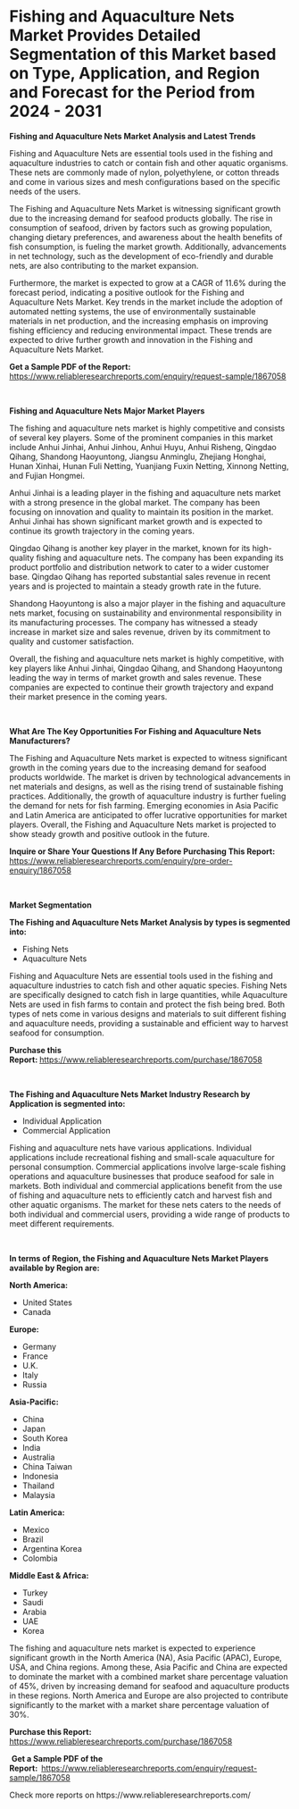 <p><h1>Fishing and Aquaculture Nets Market Provides Detailed Segmentation of this Market based on Type, Application, and Region and Forecast for the Period from 2024 - 2031</h1></p><p><strong>Fishing and Aquaculture Nets Market Analysis and Latest Trends</strong></p>
<p><p>Fishing and Aquaculture Nets are essential tools used in the fishing and aquaculture industries to catch or contain fish and other aquatic organisms. These nets are commonly made of nylon, polyethylene, or cotton threads and come in various sizes and mesh configurations based on the specific needs of the users.</p><p>The Fishing and Aquaculture Nets Market is witnessing significant growth due to the increasing demand for seafood products globally. The rise in consumption of seafood, driven by factors such as growing population, changing dietary preferences, and awareness about the health benefits of fish consumption, is fueling the market growth. Additionally, advancements in net technology, such as the development of eco-friendly and durable nets, are also contributing to the market expansion.</p><p>Furthermore, the market is expected to grow at a CAGR of 11.6% during the forecast period, indicating a positive outlook for the Fishing and Aquaculture Nets Market. Key trends in the market include the adoption of automated netting systems, the use of environmentally sustainable materials in net production, and the increasing emphasis on improving fishing efficiency and reducing environmental impact. These trends are expected to drive further growth and innovation in the Fishing and Aquaculture Nets Market.</p></p>
<p><strong>Get a Sample PDF of the Report:&nbsp;</strong> <a href="https://www.reliableresearchreports.com/enquiry/request-sample/1867058">https://www.reliableresearchreports.com/enquiry/request-sample/1867058</a></p>
<p>&nbsp;</p>
<p><strong>Fishing and Aquaculture Nets Major Market Players</strong></p>
<p><p>The fishing and aquaculture nets market is highly competitive and consists of several key players. Some of the prominent companies in this market include Anhui Jinhai, Anhui Jinhou, Anhui Huyu, Anhui Risheng, Qingdao Qihang, Shandong Haoyuntong, Jiangsu Anminglu, Zhejiang Honghai, Hunan Xinhai, Hunan Fuli Netting, Yuanjiang Fuxin Netting, Xinnong Netting, and Fujian Hongmei.</p><p>Anhui Jinhai is a leading player in the fishing and aquaculture nets market with a strong presence in the global market. The company has been focusing on innovation and quality to maintain its position in the market. Anhui Jinhai has shown significant market growth and is expected to continue its growth trajectory in the coming years.</p><p>Qingdao Qihang is another key player in the market, known for its high-quality fishing and aquaculture nets. The company has been expanding its product portfolio and distribution network to cater to a wider customer base. Qingdao Qihang has reported substantial sales revenue in recent years and is projected to maintain a steady growth rate in the future.</p><p>Shandong Haoyuntong is also a major player in the fishing and aquaculture nets market, focusing on sustainability and environmental responsibility in its manufacturing processes. The company has witnessed a steady increase in market size and sales revenue, driven by its commitment to quality and customer satisfaction.</p><p>Overall, the fishing and aquaculture nets market is highly competitive, with key players like Anhui Jinhai, Qingdao Qihang, and Shandong Haoyuntong leading the way in terms of market growth and sales revenue. These companies are expected to continue their growth trajectory and expand their market presence in the coming years.</p></p>
<p>&nbsp;</p>
<p><strong>What Are The Key Opportunities For Fishing and Aquaculture Nets Manufacturers?</strong></p>
<p><p>The Fishing and Aquaculture Nets market is expected to witness significant growth in the coming years due to the increasing demand for seafood products worldwide. The market is driven by technological advancements in net materials and designs, as well as the rising trend of sustainable fishing practices. Additionally, the growth of aquaculture industry is further fueling the demand for nets for fish farming. Emerging economies in Asia Pacific and Latin America are anticipated to offer lucrative opportunities for market players. Overall, the Fishing and Aquaculture Nets market is projected to show steady growth and positive outlook in the future.</p></p>
<p><strong>Inquire or Share Your Questions If Any Before Purchasing This Report:</strong> <a href="https://www.reliableresearchreports.com/enquiry/pre-order-enquiry/1867058">https://www.reliableresearchreports.com/enquiry/pre-order-enquiry/1867058</a></p>
<p>&nbsp;</p>
<p><strong>Market Segmentation</strong></p>
<p><strong>The Fishing and Aquaculture Nets Market Analysis by types is segmented into:</strong></p>
<p><ul><li>Fishing Nets</li><li>Aquaculture Nets</li></ul></p>
<p><p>Fishing and Aquaculture Nets are essential tools used in the fishing and aquaculture industries to catch fish and other aquatic species. Fishing Nets are specifically designed to catch fish in large quantities, while Aquaculture Nets are used in fish farms to contain and protect the fish being bred. Both types of nets come in various designs and materials to suit different fishing and aquaculture needs, providing a sustainable and efficient way to harvest seafood for consumption.</p></p>
<p><strong>Purchase this Report:&nbsp;</strong><a href="https://www.reliableresearchreports.com/purchase/1867058">https://www.reliableresearchreports.com/purchase/1867058</a></p>
<p>&nbsp;</p>
<p><strong>The Fishing and Aquaculture Nets Market Industry Research by Application is segmented into:</strong></p>
<p><ul><li>Individual Application</li><li>Commercial Application</li></ul></p>
<p><p>Fishing and aquaculture nets have various applications. Individual applications include recreational fishing and small-scale aquaculture for personal consumption. Commercial applications involve large-scale fishing operations and aquaculture businesses that produce seafood for sale in markets. Both individual and commercial applications benefit from the use of fishing and aquaculture nets to efficiently catch and harvest fish and other aquatic organisms. The market for these nets caters to the needs of both individual and commercial users, providing a wide range of products to meet different requirements.</p></p>
<p>&nbsp;</p>
<p><strong>In terms of Region, the Fishing and Aquaculture Nets Market Players available by Region are:</strong></p>
<p>
    <p> <strong> North America: </strong>
        <ul>
            <li>United States</li>
            <li>Canada</li>
        </ul>
        </p> 
    <p> <strong> Europe: </strong>
        <ul>
            <li>Germany</li>
            <li>France</li>
            <li>U.K.</li>
            <li>Italy</li>
            <li>Russia</li>
        </ul>
        </p> 
    <p> <strong> Asia-Pacific: </strong>
        <ul>
            <li>China</li>
            <li>Japan</li>
            <li>South Korea</li>
            <li>India</li>
            <li>Australia</li>
            <li>China Taiwan</li>
            <li>Indonesia</li>
            <li>Thailand</li>
            <li>Malaysia</li>
        </ul>
        </p> 
    <p> <strong> Latin America: </strong>
        <ul>
            <li>Mexico</li>
            <li>Brazil</li>
            <li>Argentina Korea</li>
            <li>Colombia</li>
        </ul>
        </p> 
    <p> <strong> Middle East & Africa: </strong>
        <ul>
            <li>Turkey</li>
            <li>Saudi</li>
            <li>Arabia</li>
            <li>UAE</li>
            <li>Korea</li>
        </ul>
    </p>
    </p>
<p><p>The fishing and aquaculture nets market is expected to experience significant growth in the North America (NA), Asia Pacific (APAC), Europe, USA, and China regions. Among these, Asia Pacific and China are expected to dominate the market with a combined market share percentage valuation of 45%, driven by increasing demand for seafood and aquaculture products in these regions. North America and Europe are also projected to contribute significantly to the market with a market share percentage valuation of 30%.</p></p>
<p><strong>Purchase this Report: </strong><a href="https://www.reliableresearchreports.com/purchase/1867058">https://www.reliableresearchreports.com/purchase/1867058</a></p>
<p>&nbsp;<strong>Get a Sample PDF of the Report:&nbsp;&nbsp;</strong><a href="https://www.reliableresearchreports.com/enquiry/request-sample/1867058">https://www.reliableresearchreports.com/enquiry/request-sample/1867058</a></p>
<p><strong></strong></p>
<p>Check more reports on https://www.reliableresearchreports.com/</p>